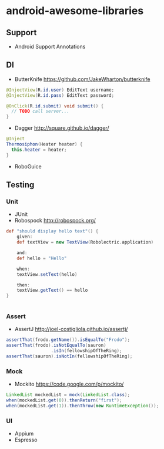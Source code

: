 android-awesome-libraries
=========================

Support
---

- Android Support Annotations

DI
---

- ButterKnife https://github.com/JakeWharton/butterknife

```java
@InjectView(R.id.user) EditText username;
@InjectView(R.id.pass) EditText password;

@OnClick(R.id.submit) void submit() {
  // TODO call server...
}
```

- Dagger http://square.github.io/dagger/

```java
@Inject
Thermosiphon(Heater heater) {
  this.heater = heater;
}
```

- RoboGuice

Testing
---

### Unit

- JUnit
- Robospock http://robospock.org/

```groovy
def "should display hello text"() {
    given:
    def textView = new TextView(Robolectric.application)

    and:
    def hello = "Hello"

    when:
    textView.setText(hello)

    then:
    textView.getText() == hello
}
        
```

### Assert

- AssertJ http://joel-costigliola.github.io/assertj/

```java
assertThat(frodo.getName()).isEqualTo("Frodo");
assertThat(frodo).isNotEqualTo(sauron)
                 .isIn(fellowshipOfTheRing);
assertThat(sauron).isNotIn(fellowshipOfTheRing);
```

### Mock

- Mockito https://code.google.com/p/mockito/

```java
LinkedList mockedList = mock(LinkedList.class);
when(mockedList.get(0)).thenReturn("first");
when(mockedList.get(1)).thenThrow(new RuntimeException());
```

### UI

- Appium
- Espresso

